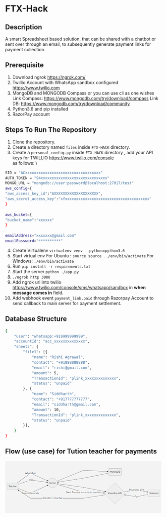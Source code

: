 # FTX-Hack

## Description

A smart Spreadsheet based solution, that can be shared with a chatbot or sent over through an email, to subsequently generate payment links for payment collection.

## Prerequisite

1. Download ngrok <https://ngrok.com/> 
2. Twillio Account  with WhatsApp sandbox configured <https://www.twilio.com>
3. MongoDB and MONGODB Compass or you can use cli as one wishes\
Link Compass: <https://www.mongodb.com/try/download/compass> 
Link DB: <https://www.mongodb.com/try/download/community>
4. Python3.6 and pip installed
5. RazorPay account

## Steps To Run The Repository

1. Clone the repository.
2. Create a directory named `files` inside `FTX-HACK` directory.
3. Create a `personal_config.py` inside `FTX-HACK` directory , add your API keys for TWILLIO <https://www.twilio.com/console> \
  as follows: \

  ```bash
 SID = "ACxxxxxxxxxxxxxxxxxxxxxxxxxxxxxxxxxx"
 AUTH_TOKEN = "94xxxxxxxxxxxxxxxxxxxxxxxxxxxxxx"
 MONGO_URL = "mongodb://user:password@localhost:27017/test"
 aws_config={
  "aws_access_key_id":"AXXXXXXXXXXXXXXXXXXXX", 
  "aws_secret_access_key":"xfxxxxxxxxxxxxxxxxxxxxxxxxxxxxxxxxxxxxxx"
}

aws_bucket={
  "bucket_name":"xxxxxx"
}

emailAddress="xxxxxxx@gmail.com"
emailPassword="**********"
```

4. Create Virtualenv `virtualenv venv --python=python3.6`
5. Start virtual env 
For Ubuntu : `source source ../env/bin/activate`
For Windows: `./env/bin/activate`
6. Run `pip install -r requirements.txt`
7. Start the server `python ./app.py`
8.  `./ngrok http 3000`
9. Add ngrok url into twilio <https://www.twilio.com/console/sms/whatsapp/sandbox> in **when message comes in** field.
10. Add webhook event `payment_link.paid` through Razorpay Account to send callback to main server for payment settlement.

## Database Structure

````bash
{
    "user": "whatsapp:+919999999999",
    "accountId": "acc_xxxxxxxxxxxxxx",
    "sheets": {
        "file1": [{
            "name": "Rishi Agrawal",
            "contact": "+91888888888",
            "email": "rishi@gmail.com",
            "amount": 5,
            "TransactionId": "plink_xxxxxxxxxxxxxx",
            "status": "unpaid"
        }, {
            "name": "Siddharth",
            "contact": "+917777777777",
            "email": "siddharth@gmail.com",
            "amount": 10,
            "TransactionId": "plink_xxxxxxxxxxxxxx",
            "status": "unpaid"
        }],
    }
}
````

## Flow (use case) for Tution teacher for payments

![Flow](/images/mermaid.png)
